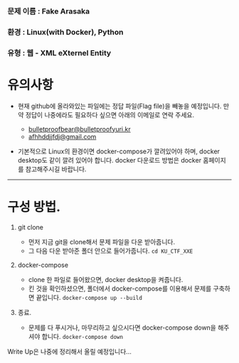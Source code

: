 ### 문제 이름 : Fake Arasaka
### 환경 : Linux(with Docker), Python
### 유형 : 웹 - XML eXternel Entity

# 유의사항 
- 현재 github에 올라와있는 파일에는 정답 파일(Flag file)을 빼놓을 예정입니다. 만약 정답이 나중에라도 필요하다 싶으면 아래의 이메일로 연락 주세요.
  - bulletproofbear@bulletproofyuri.kr
  - afhhddjjfdj@gmail.com
 
- 기본적으로 Linux의 환경이면 docker-compose가 깔려있어야 하며, docker desktop도 같이 깔려 있어야 합니다. docker 다운로드 방법은 docker 홈페이지를 참고해주시길 바랍니다.
 
--- 

# 구성 방법.
1. git clone
   - 먼저 지금 git을 clone해서 문제 파일을 다운 받아줍니다.
   - 그 다음 다운 받아준 폴더 안으로 들어가줍니다.
     ``` cd KU_CTF_XXE ```

2. docker-compose
   - clone 한 파일로 들어왔으면, docker desktop을 켜줍니다.
   - 킨 것을 확인하셨으면, 폴더에서 docker-compose를 이용해서 문제를 구축하면 끝입니다.
     ``` docker-compose up --build ```

3. 종료.
   - 문제를 다 푸시거나, 마무리하고 싶으시다면 docker-compose down을 해주셔야 합니다.
     ``` docker-compose down ```


Write Up은 나중에 정리해서 올릴 예정입니다...
